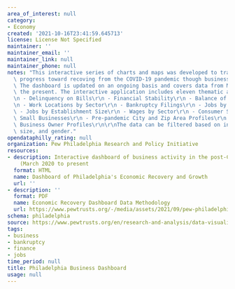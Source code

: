 ```yaml
---
area_of_interest: null
category: 
- Economy
created: '2021-10-16T23:41:59.645713'
license: License Not Specified
maintainer: ''
maintainer_email: ''
maintainer_link: null
maintainer_phone: null
notes: "This interactive series of charts and maps was developed to track Philadelphia's\
  \ progress toward recoving from the COVID-19 pandemic though business activity metrics.\
  \ The dashboard is updated on an ongoing basis and covers data from March 2020 to\
  \ the present. The interactive application includes eleven thematic areas:\r\n\r\
  \n - Delinquency on Bills\r\n - Financial Stability\r\n - Balance of Credit Accounts\r\
  \n - Work Locations by Sector\r\n - Bankruptcy Filings\r\n - Jobs by Sector\r\n\
  \ - Jobs by Establishment Size\r\n - Wages by Sector\r\n - Consumer Spending at\
  \ Small Businesses\r\n - Pre-pandemic City and Zip Area Profiles\r\n - Pre-pandemic\
  \ Business Owner Profiles\r\n\r\nThe data can be filtered based on industry, location,\
  \ size, and gender."
opendataphilly_rating: null
organization: Pew Philadelphia Research and Policy Initiative
resources:
- description: Interactive dashboard of business activity in the post-COVID period
    (March 2020 to present
  format: HTML
  name: Dashboard of Philadelphia's Economic Recovery and Growth
  url: ''
- description: ''
  format: PDF
  name: Economic Recovery Dashboard Data Methodology
  url: https://www.pewtrusts.org/-/media/assets/2021/09/pew-philadelphia-business-dashboard-methodology.pdf
schema: philadelphia
source: https://www.pewtrusts.org/en/research-and-analysis/data-visualizations/2021/pew-dashboard-tracks-philadelphias-economic-recovery-and-growth-in-the-age-of-covid
tags:
- business
- bankruptcy
- finance
- jobs
time_period: null
title: Philadelphia Business Dashboard
usage: null
---
```

